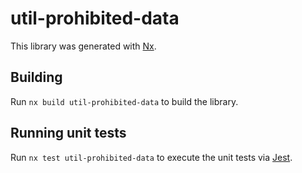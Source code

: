 # util-prohibited-data

This library was generated with [Nx](https://nx.dev).

## Building

Run `nx build util-prohibited-data` to build the library.

## Running unit tests

Run `nx test util-prohibited-data` to execute the unit tests via [Jest](https://jestjs.io).
